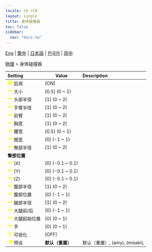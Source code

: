 ```yaml
---
locale: zh-rCN
layout: single
title: 身体碰撞器
toc: false
sidebar:
  nav: "docs-tw"
---
```

[Eng](/dancexr/menu/2025.4/actor/body_colliders) | [繁中](/tw/dancexr/menu/2025.4/actor/body_colliders) | [日本語](/jp/dancexr/menu/2025.4/actor/body_colliders) | [한국어](/kr/dancexr/menu/2025.4/actor/body_colliders) | [简中](/zh/dancexr/menu/2025.4/actor/body_colliders)

[物理](../menu#物理) > 身体碰撞器



| Setting | Value | Description |
| :--- | --- | :--- |
|<nobr><img src="/images/icon/ic_check_on.png" alt="check on icon"/> 启用</nobr>| [ON] | 
|<nobr><img src="/images/icon/ic_slider.png" alt="slider icon"/> 大小</nobr>| [0.5] (0 ~ 1) | 
|<nobr><img src="/images/icon/ic_slider.png" alt="slider icon"/> 头部半径</nobr>| [1] (0 ~ 2) | 
|<nobr><img src="/images/icon/ic_slider.png" alt="slider icon"/> 手臂半径</nobr>| [1] (0 ~ 2) | 
|<nobr><img src="/images/icon/ic_slider.png" alt="slider icon"/> 前臂</nobr>| [1] (0 ~ 2) | 
|<nobr><img src="/images/icon/ic_slider.png" alt="slider icon"/> 胸宽</nobr>| [1] (0 ~ 2) | 
|<nobr><img src="/images/icon/ic_slider.png" alt="slider icon"/> 腰宽</nobr>| [0.5] (0 ~ 1) | 
|<nobr><img src="/images/icon/ic_slider.png" alt="slider icon"/> 髋宽</nobr>| [0] (-1 ~ 1) | 
|<nobr><img src="/images/icon/ic_slider.png" alt="slider icon"/> 臀部半径</nobr>| [1] (0 ~ 2) | 
|<nobr> <b>臀部位置</b></nobr>|| 
|<nobr><img src="/images/icon/ic_slider.png" alt="slider icon"/> (X)</nobr>| [0] (-0.1 ~ 0.1) | 
|<nobr><img src="/images/icon/ic_slider.png" alt="slider icon"/> (Y)</nobr>| [0] (-0.1 ~ 0.1) | 
|<nobr><img src="/images/icon/ic_slider.png" alt="slider icon"/> (Z)</nobr>| [0] (-0.1 ~ 0.1) | 
|<nobr><img src="/images/icon/ic_slider.png" alt="slider icon"/> 腹部半径</nobr>| [1] (0 ~ 2) | 
|<nobr><img src="/images/icon/ic_slider.png" alt="slider icon"/> 腹部位置</nobr>| [0] (-1 ~ 1) | 
|<nobr><img src="/images/icon/ic_slider.png" alt="slider icon"/> 腿部半径</nobr>| [1] (0 ~ 2) | 
|<nobr><img src="/images/icon/ic_slider.png" alt="slider icon"/> 大腿前/后</nobr>| [0] (-1 ~ 1) | 
|<nobr><img src="/images/icon/ic_slider.png" alt="slider icon"/> 大腿起始位置</nobr>| [0] (0 ~ 1) | 
|<nobr><img src="/images/icon/ic_slider.png" alt="slider icon"/> 手</nobr>| [0] (0 ~ 1) | 
|<nobr><img src="/images/icon/ic_check_off.png" alt="check off icon"/> 可视化</nobr>| [OFF] | 
|<nobr><img src="/images/icon/ic_list.png" alt="list icon"/> 预设</nobr>| **默认（重置）** | 默认（重置）, (amy), (misaki),  |
